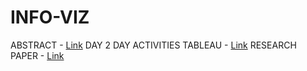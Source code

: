 # INFO-VIZ
ABSTRACT - <a href='https://www.overleaf.com/read/djrmwkjprgkq'>Link</a>
DAY 2 DAY ACTIVITIES TABLEAU -  <a href='https://public.tableau.com/views/DAYTODAYACTIVITIES/Dashboard2?:language=en-US&:display_count=n&:origin=viz_share_link'>Link</a> 
RESEARCH PAPER - <a href='https://www.ijstr.org/final-print/nov2019/Analysis-Of-Gender-Wise-Enrolment-Trend-In-Higher-Education-In-India.pdf'>Link</a>
